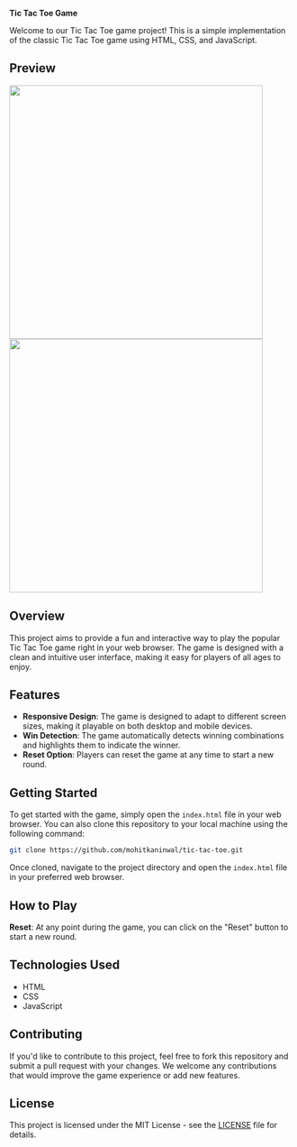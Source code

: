 **Tic Tac Toe Game**

Welcome to our Tic Tac Toe game project! This is a simple implementation of the classic Tic Tac Toe game using HTML, CSS, and JavaScript.

## Preview
<img width="450px" src="https://github.com/mohitkaninwal/tic-tac-toe/assets/89794081/95a504f8-4ea4-443c-ab22-92045228a3cc"/>
<img width="450px" src="https://github.com/mohitkaninwal/tic-tac-toe/assets/89794081/8b92da70-ec67-4afa-931d-c6df54cf8877"/>


## Overview

This project aims to provide a fun and interactive way to play the popular Tic Tac Toe game right in your web browser. The game is designed with a clean and intuitive user interface, making it easy for players of all ages to enjoy.

## Features
- **Responsive Design**: The game is designed to adapt to different screen sizes, making it playable on both desktop and mobile devices.
- **Win Detection**: The game automatically detects winning combinations and highlights them to indicate the winner.
- **Reset Option**: Players can reset the game at any time to start a new round.

## Getting Started

To get started with the game, simply open the `index.html` file in your web browser. You can also clone this repository to your local machine using the following command:

```bash
git clone https://github.com/mohitkaninwal/tic-tac-toe.git
```

Once cloned, navigate to the project directory and open the `index.html` file in your preferred web browser.

## How to Play
 **Reset**: At any point during the game, you can click on the "Reset" button to start a new round.

## Technologies Used

- HTML
- CSS
- JavaScript

## Contributing

If you'd like to contribute to this project, feel free to fork this repository and submit a pull request with your changes. We welcome any contributions that would improve the game experience or add new features.

## License

This project is licensed under the MIT License - see the [LICENSE](LICENSE) file for details.

